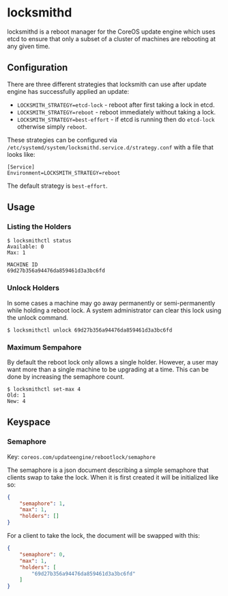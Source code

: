 # locksmithd

locksmithd is a reboot manager for the CoreOS update engine which uses
etcd to ensure that only a subset of a cluster of machines are rebooting
at any given time.

## Configuration

There are three different strategies that locksmith can use after update engine
has successfully applied an update:

- `LOCKSMITH_STRATEGY=etcd-lock` - reboot after first taking a lock in etcd.
- `LOCKSMITH_STRATEGY=reboot` - reboot immediately without taking a lock.
- `LOCKSMITH_STRATEGY=best-effort` - if etcd is running then do `etcd-lock` otherwise simply `reboot`.

These strategies can be configured via `/etc/systemd/system/locksmithd.service.d/strategy.conf` with a file that looks like:

```
[Service]
Environment=LOCKSMITH_STRATEGY=reboot
```

The default strategy is `best-effort`.

## Usage

### Listing the Holders

```
$ locksmithctl status
Available: 0
Max: 1

MACHINE ID
69d27b356a94476da859461d3a3bc6fd
```

### Unlock Holders

In some cases a machine may go away permanently or semi-permanently while
holding a reboot lock. A system administrator can clear this lock using the
unlock command.

```
$ locksmithctl unlock 69d27b356a94476da859461d3a3bc6fd
```

### Maximum Sempahore

By default the reboot lock only allows a single holder. However, a user may
want more than a single machine to be upgrading at a time. This can be done by
increasing the semaphore count.

```
$ locksmithctl set-max 4
Old: 1
New: 4
```

## Keyspace

### Semaphore

Key: `coreos.com/updateengine/rebootlock/semaphore`

The semaphore is a json document describing a simple semaphore that clients swap
to take the lock. When it is first created it will be initialized like so:

```json
{
	"semaphore": 1,
	"max": 1,
	"holders": []
}
```

For a client to take the lock, the document will be swapped with this:

```json
{
	"semaphore": 0,
	"max": 1,
	"holders": [
		"69d27b356a94476da859461d3a3bc6fd"
	]
}
```
